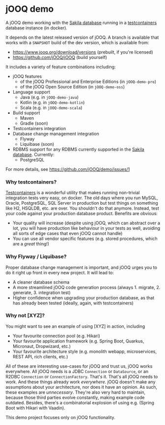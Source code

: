 # jOOQ demo

A jOOQ demo working with the [Sakila database](https://www.jooq.org/sakila) running in a [testcontainers](https://www.testcontainers.org) database instance (in docker).

It depends on the latest released version of jOOQ. A branch is available that works with a `SNAPSHOT` build of the dev version, which is available from:

- https://www.jooq.org/download/versions (prebuilt, if you're licensed)
- https://github.com/jOOQ/jOOQ (build yourself)

It includes a variety of feature combinations including:

- jOOQ features
  - of the jOOQ Professional and Enterprise Editions (in `jOOQ-demo-pro`)
  - of the jOOQ Open Source Edition (in `jOOQ-demo-oss`)
- Language support
  - Java (e.g. in `jOOQ-demo-java`)
  - Kotlin (e.g. in `jOOQ-demo-kotlin`)
  - Scala (e.g. in `jOOQ-demo-scala`)
- Build support
  - Maven
  - Gradle (soon)
- Testcontainers integration
- Database change management integration
  - Flyway
  - Liquibase (soon)
- RDBMS support for any RDBMS currently supported in the [Sakila database](https://www.jooq.org/sakila). Currently:
  - PostgreSQL

For more details, see https://github.com/jOOQ/demo/issues/1 

### Why testcontainers?

[Testcontainers](https://www.testcontainers.org/) is a wonderful utility that makes running non-trivial integration tests very easy, on docker. The old days where you run MySQL, Oracle, PostgreSQL, SQL Server in production but test things on something like H2, HSQLDB, etc. are over. You shouldn't do that anymore. Instead, test your code against your production database product. Benefits are obvious:

- Your quality will increase (despite using jOOQ, which can abstract over a lot, you will have production like behaviour in your tests as well, avoiding all sorts of edge cases that even jOOQ cannot handle)
- You can use all vendor specific features (e.g. stored procedures, which are a *great* thing!)

### Why Flyway / Liquibase?

Proper database change management is important, and jOOQ urges you to do it right up front in every new project. It will lead to:

- A cleaner database schema
- A more streamlined jOOQ code generation process (always 1. migrate, 2. generate, 3. integration test)
- Higher confidence when upgrading your production database, as that has already been tested (ideally, again, with testcontainers)

### Why not [XYZ]?

You might want to see an example of using [XYZ] in action, including

- Your favourite connection pool (e.g. Hikari)
- Your favourite application framework (e.g. Spring Boot, Quarkus, Micronaut, Dropwizard, etc.)
- Your favourite architecture style (e.g. monolith webapp, microservices, REST API, rich clients, etc.)

All of these are interesting use-cases for jOOQ and trust us, jOOQ works everywhere. All jOOQ needs is a JDBC `Connection` or `DataSource`, or an R2DBC `Connection` or `ConnectionFactory`. That's it. That's all jOOQ needs to work. And these things already work *everywhere*. jOOQ doesn't make any assumptions about your architecture, nor does it have an opinion. As such, these examples are *unnecessary*. They're also very hard to maintain, because those third parties evolve constantly, making example code outdated. Besides, there's a combinatorial explosion of using e.g. (Spring Boot with Hikari with Vaadin).

This demo project focuses only on jOOQ functionality.